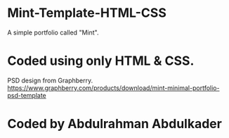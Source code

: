 # Mint-Template-HTML-CSS
A simple portfolio called "Mint".
# Coded using only HTML &amp; CSS.
PSD design from Graphberry. https://www.graphberry.com/products/download/mint-minimal-portfolio-psd-template
# Coded by Abdulrahman Abdulkader
